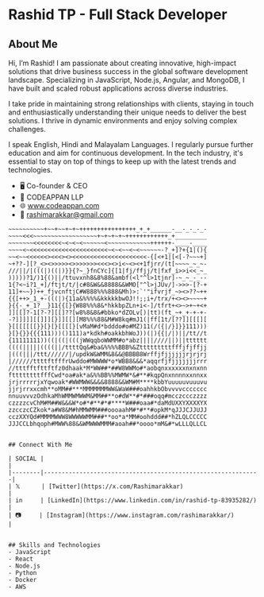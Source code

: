 

# Rashid TP - Full Stack Developer


## About Me
Hi, I’m Rashid! I am passionate about creating innovative, high-impact solutions that drive business success in the global software development landscape. Specializing in JavaScript, Node.js, Angular, and MongoDB, I have built and scaled robust applications across diverse industries.

I take pride in maintaining strong relationships with clients, staying in touch and enthusiastically understanding their unique needs to deliver the best solutions. I thrive in dynamic environments and enjoy solving complex challenges.

I speak English, Hindi  and  Malayalam Languages. I regularly pursue further education and aim for continuous development. In the tech industry, it's essential to stay on top of things to keep up with the latest trends and technologies.

- 🖥️ Co-founder & CEO
- 🏢 CODEAPPAN LLP
- 🌐 www.codeappan.com
- 📧 rashimarakkar@gmail.com

~~~~+~+~~~+~+~++++++++++++++__________-_-_-_-_-_-_-_-_-_
~~~~~~~~~~+~~+~~+~+~++++++++++++++++_+_+______-__-_-_-_-
~~~~<<<~~~~~~~~~~~~~~~~~~+~+~+~+~++++++++++++_+_________
~~~~~~~<<<<<<<<~<~<~<~~~~~~<~~~~~~~~~~~~++++++-____-____
~~~~<~<<<<<<<<<<<<<<<<<<<<<<~<~<~~<~<~~~~~~-?_+]?+{1|(){
~~<~~<<<<<<><<<><><<<<<<<<<<<<<<<<<<<<<-{[<+1|[<[-?~~~+]
~+??-][?_<><>>>>><>>>>>>><<<><>i<~<><+1fjrr/(t[~~~~_~_~-
///||/|(((|)((|)}}{?~_}fnCYc]{[1|fj/ffjj/t|fxf_i>>i<<_~_
)))))?1/)1{()||/ttuvxnh8&8%88&ambf(<l"^l>1tjnr]-~_~_-_--
1{?<~i?1_+]/ftjt/t/|c#8&W&&8888&&WMO["^l>jJUv/]->>>-[?-+
11]+~~})++_fjvcnftjC#W888%%%888&Mh)>:`'"ifvrjf_~><>??~++
{{[++>_1_+-(((|){11a&%%%%&kkkkkbwOJ!!;;i+/trx/+<><>~~~~+
}{{-_+_1?__}11{{[}{W88%%%8&*hkkbpZLn+i<-]/tfrt+<>~>+~+<+
]][[]?-1[?-?][[]??[w8%8&8&#bbko*dZOLv[)|tt)(ft_~+_+-+-+-
-?]]]]][[]]][}]][[][M8%%%88&M#W8kq#mJ1(|ff[1t/[??]][[[][
}[[[[[[[}}[}[}[[[[}[vMaM#d*bdddo#o#MZ)11(/({|/}]}}111)))
}[}{}}{{{111)))()111)a*kdkh#oakkbhWoJ))(|){{|/|)||/tt//t
{11111111))((|((|(((jWWqqboWWMM#o*abz||||////||)||tttttt
((((|||||((((||/ttttQq&#ba&%%%%BBB%&Ztttttttttfffjfjffjj
|(((|||/ttt//////|/updkW&WMM&8&&@BBBB8Wrffjfjjjjjjrjrjrj
|//////ttttftfffrUwddo#MWWWW*o*WBB8&&&*aqqrfjfjjjjjjjrrr
//tttfftfttftfz0dhaak*M*WW##*##W8WWMo#*aobqnxxxxxxnxnxnn
fttttttttfffCwd*oa#ak*a&%%BB%%MWMW*&#**#kqpQnxnnnnxxnnxx
jrjrrrrrjxYqwoak*#WWMWW&&&&8888&&WM#M****kbbYuuuuuvuuuvu
jjrjrrxxcmh**oMM##***MMMMMMMWW&WaW###oahhkbObvvvvccccccc
nnuuvvvzOdhkaMhWMMWMWWM&MM##**o#dW**#*###oqq#mcczccczzzz
czzzzcvChM#M##W&&&W*o#*#**#*#****W###oaa#*daMdUXXYXXXXYX
zzcczcCZkok*a#W8&M#hMMWMM###oooaahM#*#**#opkM*qJJJCJJUJJ
cczXXYQd#MMMMWWW8WWWWWMM###**oo*a*MM#oohddd##*hZLQLCCCCC
JJJCCLbhqoph#MWW%88&&WMWWWMMM#aoah##*oooo*mM&#*wLLLQLLCL


## Connect With Me

| SOCIAL |                                                             |
|--------|-------------------------------------------------------------|
| 𝕏      | [Twitter](https://x.com/Rashimarakkar)                      |
| in     | [LinkedIn](https://www.linkedin.com/in/rashid-tp-83935282/) |
| 📷     | [Instagram](https://www.instagram.com/rashimarakkar/)       |


## Skills and Technologies
- JavaScript
- React
- Node.js
- Python
- Docker
- AWS
